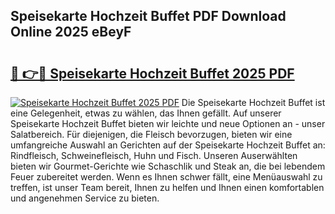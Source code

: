 ## Speisekarte Hochzeit Buffet PDF Download Online 2025 eBeyF

# <h2><a href="http://gc9m6n9.nevu.top/?p=Speisekarte+Hochzeit+Buffet">🔗 👉🔴 Speisekarte Hochzeit Buffet 2025 PDF</a></h2>

[![Speisekarte Hochzeit Buffet 2025 PDF](https://i.imgur.com/dBaPXMq.png)](http://gc9m6n9.nevu.top/?p=Speisekarte+Hochzeit+Buffet)
Die Speisekarte Hochzeit Buffet ist eine Gelegenheit, etwas zu wählen, das Ihnen gefällt. Auf unserer Speisekarte Hochzeit Buffet bieten wir leichte und neue Optionen an - unser Salatbereich. Für diejenigen, die Fleisch bevorzugen, bieten wir eine umfangreiche Auswahl an Gerichten auf der Speisekarte Hochzeit Buffet an: Rindfleisch, Schweinefleisch, Huhn und Fisch. Unseren Auserwählten bieten wir Gourmet-Gerichte wie Schaschlik und Steak an, die bei lebendem Feuer zubereitet werden. Wenn es Ihnen schwer fällt, eine Menüauswahl zu treffen, ist unser Team bereit, Ihnen zu helfen und Ihnen einen komfortablen und angenehmen Service zu bieten.
